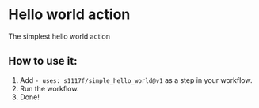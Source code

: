 # Hello world action 
The simplest hello world action

## How to use it: 
1. Add `- uses: s1117f/simple_hello_world@v1` as a step in your workflow.
2. Run the workflow.
3. Done!
